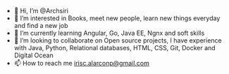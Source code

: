 - 👋 Hi, I’m @Archsiri
- 👀 I’m interested in Books, meet new people, learn new things everyday and find a new job
- 🌱 I’m currently learning Angular, Go, Java EE, Ngnx and soft skills
- 💞️ I’m looking to collaborate on Open source projects, I have experience with Java, Python, Relational databases, HTML, CSS, Git, Docker and Digital Ocean
- 📫 How to reach me irisc.alarconp@gmail.com

<!---
Archsiri/Archsiri is a ✨ special ✨ repository because its `README.md` (this file) appears on your GitHub profile.
You can click the Preview link to take a look at your changes.
--->
